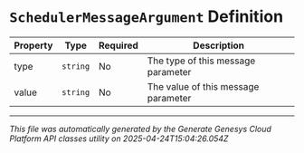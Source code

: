 # `SchedulerMessageArgument` Definition

| Property | Type | Required | Description |
|----------|------|----------|-------------|
| type | `string` | No | The type of this message parameter |
| value | `string` | No | The value of this message parameter |

---

*This file was automatically generated by the Generate Genesys Cloud Platform API classes utility on 2025-04-24T15:04:26.054Z*